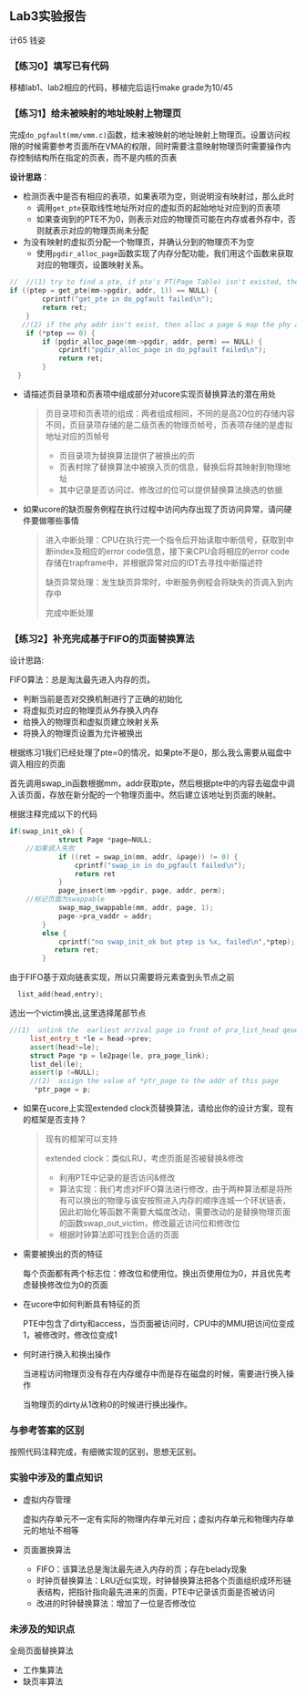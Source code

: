 ## Lab3实验报告

计65  钱姿

### 【练习0】填写已有代码

移植lab1、lab2相应的代码，移植完后运行make grade为10/45

### 【练习1】给未被映射的地址映射上物理页

完成`do_pgfault(mm/vmm.c)`函数，给未被映射的地址映射上物理页。设置访问权限的时候需要参考页面所在VMA的权限，同时需要注意映射物理页时需要操作内存控制结构所在指定的页表，而不是内核的页表

**设计思路**：

* 检测页表中是否有相应的表项，如果表项为空，则说明没有映射过，那么此时
  * 调用`get_pte`获取线性地址所对应的虚拟页的起始地址对应到的页表项
  * 如果查询到的PTE不为0，则表示对应的物理页可能在内存或者外存中，否则就表示对应的物理页尚未分配
* 为没有映射的虚拟页分配一个物理页，并确认分到的物理页不为空
  * 使用`pgdir_alloc_page`函数实现了内存分配功能，我们用这个函数来获取对应的物理页，设置映射关系。

```C++
//  //(1) try to find a pte, if pte's PT(Page Table) isn't existed, then create a PT.
if ((ptep = get_pte(mm->pgdir, addr, 1)) == NULL) {
        cprintf("get_pte in do_pgfault failed\n");
        return ret;
    }
   //(2) if the phy addr isn't exist, then alloc a page & map the phy addr with logical addr
    if (*ptep == 0) { 
        if (pgdir_alloc_page(mm->pgdir, addr, perm) == NULL) {
            cprintf("pgdir_alloc_page in do_pgfault failed\n");
            return ret;
        }
  }
```

* 请描述页目录项和页表项中组成部分对ucore实现页替换算法的潜在用处

  >页目录项和页表项的组成：两者组成相同，不同的是高20位的存储内容不同，页目录项存储的是二级页表的物理页帧号，页表项存储的是虚拟地址对应的页帧号
  >
  >* 页目录项为替换算法提供了被换出的页
  >* 页表村除了替换算法中被换入页的信息，替换后将其映射到物理地址
  >* 其中记录是否访问过、修改过的位可以提供替换算法换选的依据

* 如果ucore的缺页服务例程在执行过程中访问内存出现了页访问异常，请问硬件要做哪些事情

  >进入中断处理：CPU在执行完一个指令后开始读取中断信号，获取到中断index及相应的error code信息，接下来CPU会将相应的error code存储在trapframe中，并根据异常对应的IDT去寻找中断描述符
  >
  >缺页异常处理：发生缺页异常时，中断服务例程会将缺失的页调入到内存中
  >
  >完成中断处理

### 【练习2】补充完成基于FIFO的页面替换算法

设计思路:

FIFO算法：总是淘汰最先进入内存的页。

* 判断当前是否对交换机制进行了正确的初始化
* 将虚拟页对应的物理页从外存换入内存
* 给换入的物理页和虚拟页建立映射关系
* 将换入的物理页设置为允许被换出

根据练习1我们已经处理了pte=0的情况，如果pte不是0，那么我么需要从磁盘中调入相应的页面

首先调用swap_in函数根据mm，addr获取pte，然后根据pte中的内容去磁盘中调入该页面，存放在新分配的一个物理页面中。然后建立该地址到页面的映射。

根据注释完成以下的代码

```C++
if(swap_init_ok) {
            struct Page *page=NULL;
    //如果调入失败
            if ((ret = swap_in(mm, addr, &page)) != 0) {
                cprintf("swap_in in do_pgfault failed\n");
                return ret
            }    
            page_insert(mm->pgdir, page, addr, perm);
    //标记页面为swappable
            swap_map_swappable(mm, addr, page, 1);
            page->pra_vaddr = addr;
        }
        else {
            cprintf("no swap_init_ok but ptep is %x, failed\n",*ptep);
           return ret;
        }
```

由于FIFO基于双向链表实现，所以只需要将元素查到头节点之前

```C++
  list_add(head,entry);
```

选出一个victim换出,这里选择尾部节点

```C++
//(1)  unlink the  earliest arrival page in front of pra_list_head qeueue
     list_entry_t *le = head->prev;
     assert(head!=le);
     struct Page *p = le2page(le, pra_page_link);
     list_del(le);
     assert(p !=NULL);
     //(2)  assign the value of *ptr_page to the addr of this page
      *ptr_page = p;
```

* 如果在ucore上实现extended clock页替换算法，请给出你的设计方案，现有的框架是否支持？

  >现有的框架可以支持
  >
  >extended clock：类似LRU，考虑页面是否被替换&修改
  >
  >* 利用PTE中记录的是否访问&修改
  >* 算法实现：我们考虑对FIFO算法进行修改，由于两种算法都是将所有可以换出的物理与诶安按照进入内存的顺序连城一个环状链表，因此初始化等函数不需要大幅度改动，需要改动的是替换物理页面的函数swap_out_victim，修改最近访问位和修改位
  >* 根据时钟算法即可找到合适的页面

* 需要被换出的页的特征

  每个页面都有两个标志位：修改位和使用位。换出页使用位为0，并且优先考虑替换修改位为0的页面

* 在ucore中如何判断具有特征的页

  PTE中包含了dirty和access，当页面被访问时，CPU中的MMU把访问位变成1，被修改时，修改位变成1

* 何时进行换入和换出操作

  当进程访问物理页没有存在内存缓存中而是存在磁盘的时候，需要进行换入操作

  当物理页的dirty从1改称0的时候进行换出操作。

### 与参考答案的区别

按照代码注释完成，有细微实现的区别，思想无区别。

### 实验中涉及的重点知识

* 虚拟内存管理

  虚拟内存单元不一定有实际的物理内存单元对应；虚拟内存单元和物理内存单元的地址不相等

* 页面置换算法
  * FIFO：该算法总是淘汰最先进入内存的页；存在belady现象
  * 时钟页替换算法：LRU近似实现，时钟替换算法把各个页面组织成环形链表结构，把指针指向最先进来的页面，PTE中记录该页面是否被访问
  * 改进的时钟替换算法：增加了一位是否修改位

### 未涉及的知识点

全局页面替换算法

* 工作集算法
* 缺页率算法



